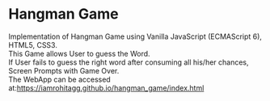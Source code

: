 # Hangman Game
Implementation of Hangman Game using Vanilla JavaScript (ECMAScript 6), HTML5, CSS3.
<br>
This Game allows User to guess the Word. 
<br>
If User fails to guess the right word after consuming all his/her chances, Screen Prompts with Game Over. 
<br>The WebApp can be accessed at:https://iamrohitagg.github.io/hangman_game/index.html
